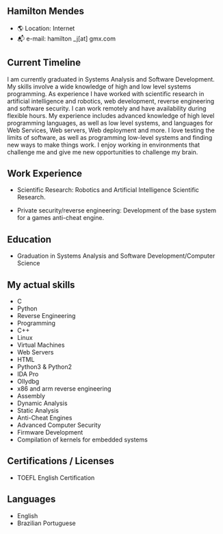 
## Hamilton Mendes
* 🌎 Location: Internet
* 📬 e-mail: hamilton \_j[at] gmx.com

## Current Timeline
I am currently graduated in Systems Analysis and Software Development.
My skills involve a wide knowledge of high and low level systems programming.
As experience I have worked with scientific research in artificial intelligence and robotics, web development, reverse engineering and software security.
I can work remotely and have availability during flexible hours. My experience includes advanced knowledge of high level programming languages, as well as low level systems, and languages ​​for Web Services, Web servers, Web deployment and more.
I love testing the limits of software, as well as programming low-level systems and finding new ways to make things work.
I enjoy working in environments that challenge me and give me new opportunities to challenge my brain.


## Work Experience
* Scientific Research: Robotics and Artificial Intelligence Scientific Research.

* Private security/reverse engineering: Development of the base system for a games anti-cheat engine.

## Education
* Graduation in Systems Analysis and Software Development/Computer Science

## My actual skills
* C
* Python
* Reverse Engineering
* Programming
* C++
* Linux
* Virtual Machines
* Web Servers
* HTML
* Python3 & Python2
* IDA Pro
* Ollydbg
* x86 and arm reverse engineering
* Assembly
* Dynamic Analysis
* Static Analysis
* Anti-Cheat Engines
* Advanced Computer Security
* Firmware Development
* Compilation of kernels for embedded systems

## Certifications / Licenses
* TOEFL English Certification

## Languages
* English
* Brazilian Portuguese
